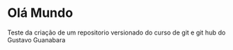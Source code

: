 # Olá Mundo
 Teste da criação de um repositorio versionado do curso de git e git hub do Gustavo Guanabara
